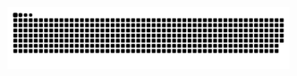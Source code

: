 <picture>
  <source media="(prefers-color-scheme: dark)" srcset="https://raw.githubusercontent.com/wlin16/wlin16/output/github-contribution-grid-snake-dark.svg" />
  <source media="(prefers-color-scheme: light)" srcset="https://raw.githubusercontent.com/wlin16/wlin16/output/github-contribution-grid-snake-dark.svg" />
  <img alt="github-snake" src="https://raw.githubusercontent.com/wlin16/wlin16/output/github-contribution-grid-snake-dark.svg" />
</picture>

